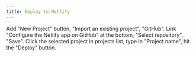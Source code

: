 ```yaml
---
title: Deploy to Netlify
---
```


Add "New Project" button, "Import an existing project", "GitHub". Link "Configure the Netlify app on GitHub" at the bottom, "Select repository", "Save". Click the selected project in projects list, type in "Project name", hit the "Deploy" button. 


